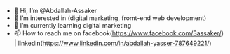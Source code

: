 - 👋 Hi, I’m @Abdallah-Assaker
- 👀 I’m interested in (digital marketing, fromt-end web development)
- 🌱 I’m currently learning digital marketing 
- 📫 How to reach me on facebook(https://www.facebook.com/3assaker/) | linkedin(https://www.linkedin.com/in/abdallah-yasser-787649221/)

<!---
Abdallah-Assaker/Abdallah-Assaker is a ✨ special ✨ repository because its `README.md` (this file) appears on your GitHub profile.
You can click the Preview link to take a look at your changes.
--->
